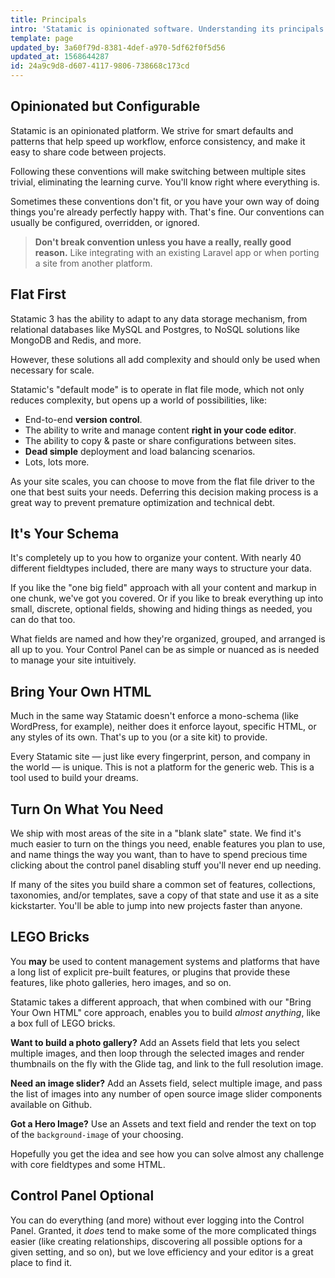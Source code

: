 ```yaml
---
title: Principals
intro: 'Statamic is opinionated software. Understanding its principals and whatnot will help fine-tune your intuition and help you understand how to take advantage of its efficiencies.'
template: page
updated_by: 3a60f79d-8381-4def-a970-5df62f0f5d56
updated_at: 1568644287
id: 24a9c9d8-d607-4117-9806-738668c173cd
---
```

## Opinionated but Configurable

Statamic is an opinionated platform. We strive for smart defaults and patterns that help speed up workflow, enforce consistency, and make it easy to share code between projects.

Following these conventions will make switching between multiple sites trivial, eliminating the learning curve. You'll know right where everything is.

Sometimes these conventions don't fit, or you have your own way of doing things you're already perfectly happy with. That's fine. Our conventions can usually be configured, overridden, or ignored.

> **Don't break convention unless you have a really, really good reason.** Like integrating with an existing Laravel app or when porting a site from another platform.

## Flat First

Statamic 3 has the ability to adapt to any data storage mechanism, from relational databases like MySQL and Postgres, to NoSQL solutions like MongoDB and Redis, and more.

However, these solutions all add complexity and should only be used when necessary for scale.

Statamic's "default mode" is to operate in flat file mode, which not only reduces complexity, but opens up a world of possibilities, like:

- End-to-end **version control**.
- The ability to write and manage content **right in your code editor**.
- The ability to copy & paste or share configurations between sites.
- **Dead simple** deployment and load balancing scenarios.
- Lots, lots more.

As your site scales, you can choose to move from the flat file driver to the one that best suits your needs. Deferring this decision making process is a great way to prevent premature optimization and technical debt.

## It's Your Schema

It's completely up to you how to organize your content. With nearly 40 different fieldtypes included, there are many ways to structure your data.

If you like the "one big field" approach with all your content and markup in one chunk, we've got you covered. Or if you like to break everything up into small, discrete, optional fields, showing and hiding things as needed, you can do that too.

What fields are named and how they're organized, grouped, and arranged is all up to you. Your Control Panel can be as simple or nuanced as is needed to manage your site intuitively.

## Bring Your Own HTML

Much in the same way Statamic doesn't enforce a mono-schema (like WordPress, for example), neither does it enforce layout, specific HTML, or any styles of its own. That's up to you (or a site kit) to provide.

Every Statamic site &mdash; just like every fingerprint, person, and company in the world &mdash; is unique. This is not a platform for the generic web. This is a tool used to build your dreams.

## Turn On What You Need

We ship with most areas of the site in a "blank slate" state. We find it's much easier to turn on the things you need, enable features you plan to use, and name things the way you want, than to have to spend precious time clicking about the control panel disabling stuff you'll never end up needing.

If many of the sites you build share a common set of features, collections, taxonomies, and/or templates, save a copy of that state and use it as a site kickstarter. You'll be able to jump into new projects faster than anyone.

## LEGO Bricks

You **may** be used to content management systems and platforms that have a long list of explicit pre-built features, or plugins that provide these features, like photo galleries, hero images, and so on.

Statamic takes a different approach, that when combined with our "Bring Your Own HTML" core approach, enables you to build _almost anything_, like a box full of LEGO bricks.

**Want to build a photo gallery?** Add an Assets field that lets you select multiple images, and then loop through the selected images and render thumbnails on the fly with the Glide tag, and link to the full resolution image.

**Need an image slider?** Add an Assets field, select multiple image, and pass the list of images into any number of open source image slider components available on Github.

**Got a Hero Image?** Use an Assets and text field and render the text on top of the `background-image` of your choosing.

Hopefully you get the idea and see how you can solve almost any challenge with core fieldtypes and some HTML.

## Control Panel Optional

You can do everything (and more) without ever logging into the Control Panel. Granted, it _does_ tend to make some of the more complicated things easier (like creating relationships, discovering all possible options for a given setting, and so on), but we love efficiency and your editor is a great place to find it.
